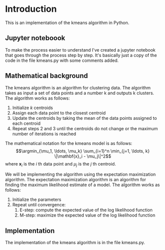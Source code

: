 # Introduction
This is an implementation of the kmeans algorithm in Python. 

## Jupyter noteboook
To make the process easier to understand I've created a jupyter notebook that goes through the process step by step. It's basically just a copy of the code in the file kmeans.py with some comments added.

## Mathematical background
The kmeans algorithm is an algorithm for clustering data. The algorithm takes as input a set of data points and a number k and outputs k clusters. The algorithm works as follows:
1. Initialize _k_ centroids
2. Assign each data point to the closest centroid
3. Update the centroids by taking the mean of the data points assigned to each centroid
4. Repeat steps 2 and 3 until the centroids do not change or the maximum number of iterations is reached

The mathematical notation for the kmeans model is as follows:
$$\argmin_{\mu_1, \ldots, \mu_k} \sum_{i=1}^n \min_{j=1, \ldots, k} \|\mathbf{x}_i - \mu_j\|^2$$
where $\mathbf{x}_i$ is the $i$ th data point and $\mu_j$ is the $j$ th centroid.

We will be implementing the algorithm using the expectation maximization algorithm. The expectation maximization algorithm is an algorithm for finding the maximum likelihood estimate of a model. The algorithm works as follows:
1. Initialize the parameters
2. Repeat until convergence:
    1. E-step: compute the expected value of the log likelihood function
    2. M-step: maximize the expected value of the log likelihood function


## Implementation
The implementation of the kmeans algorithm is in the file kmeans.py.
